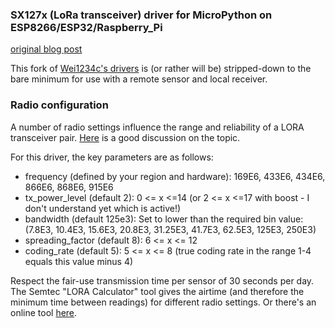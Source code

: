 ### SX127x (LoRa transceiver) driver for MicroPython on ESP8266/ESP32/Raspberry_Pi
[original blog post](https://wei1234c.blogspot.tw/2017/08/sx127x-lora-transceiver-driver-for.html)

This fork of [Wei1234c's drivers](https://github.com/Wei1234c/SX127x_driver_for_MicroPython_on_ESP8266) is (or rather will be) stripped-down to the bare minimum for use with a remote sensor and local receiver.

### Radio configuration

A number of radio settings influence the range and reliability of a LORA transceiver pair. [Here](https://medium.com/home-wireless/testing-lora-radios-with-the-limesdr-mini-part-2-37fa481217ff) is a good discussion on the topic.

For this driver, the key parameters are as follows:
- frequency (defined by your region and hardware): 169E6, 433E6, 434E6, 866E6, 868E6, 915E6
- tx_power_level (default 2): 0 <= x <=14 (or 2 <= x <=17 with boost - I don't understand yet which is active!)
- bandwidth (default 125e3): Set to lower than the required bin value: (7.8E3, 10.4E3, 15.6E3, 20.8E3, 31.25E3, 41.7E3, 62.5E3, 125E3, 250E3)
- spreading_factor (default 8): 6 <= x <= 12
- coding_rate (default 5): 5 <= x <= 8 (true coding rate in the range 1-4 equals this value minus 4)

Respect the fair-use transmission time per sensor of 30 seconds per day. The Semtec "LORA Calculator" tool gives the airtime (and therefore the minimum time between readings) for different radio settings. Or there's an online tool [here](https://loratools.nl/#/airtime).
